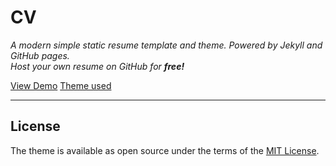 # CV 

*A modern simple static resume template and theme. Powered by Jekyll and GitHub pages.*  
*Host your own resume on GitHub for **free!***

[View Demo](https://kaiguangg.github.io/digital-cv/)
[Theme used](https://github.com/sproogen/modern-resume-theme)

----

## License

The theme is available as open source under the terms of the [MIT License](https://opensource.org/licenses/MIT).

